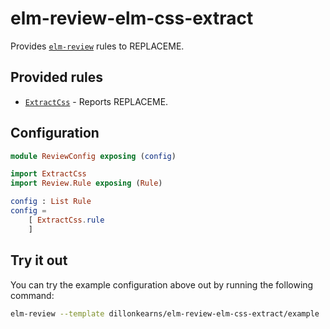 # elm-review-elm-css-extract

Provides [`elm-review`](https://package.elm-lang.org/packages/jfmengels/elm-review/latest/) rules to REPLACEME.


## Provided rules

- [`ExtractCss`](https://package.elm-lang.org/packages/dillonkearns/elm-review-elm-css-extract/1.0.0/ExtractCss) - Reports REPLACEME.


## Configuration

```elm
module ReviewConfig exposing (config)

import ExtractCss
import Review.Rule exposing (Rule)

config : List Rule
config =
    [ ExtractCss.rule
    ]
```


## Try it out

You can try the example configuration above out by running the following command:

```bash
elm-review --template dillonkearns/elm-review-elm-css-extract/example
```
